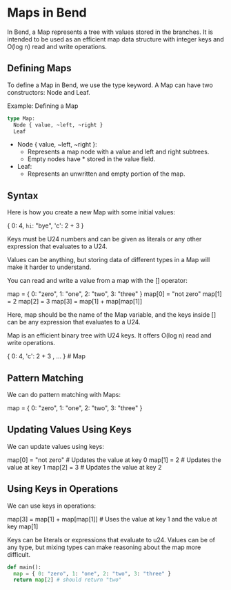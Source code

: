 # Maps in Bend

In Bend, a Map represents a tree with values stored in the branches. It is intended to be used as an efficient map data structure with integer keys and O(log n) read and write operations.

## Defining Maps

To define a Map in Bend, we use the type keyword. A Map can have two constructors: Node and Leaf.

Example: Defining a Map

```rs
type Map:
  Node { value, ~left, ~right }
  Leaf
```

- Node { value, ~left, ~right }:
  - Represents a map node with a value and left and right subtrees.
  - Empty nodes have * stored in the value field.
- Leaf:
  - Represents an unwritten and empty portion of the map.

## Syntax

Here is how you create a new Map with some initial values:

{ 0: 4, `hi`: "bye", 'c': 2 + 3 }

Keys must be U24 numbers and can be given as literals or any other expression that evaluates to a U24.

Values can be anything, but storing data of different types in a Map will make it harder to understand.

You can read and write a value from a map with the [] operator:

map = { 0: "zero", 1: "one", 2: "two", 3: "three" }
map[0] = "not zero"
map[1] = 2
map[2] = 3
map[3] = map[1] + map[map[1]]

Here, map should be the name of the Map variable, and the keys inside [] can be any expression that evaluates to a U24.

Map is an efficient binary tree with U24 keys. It offers O(log n) read and write operations.

{ 0: 4, 'c': 2 + 3 , ... } # Map

## Pattern Matching

We can do pattern matching with Maps:

map = { 0: "zero", 1: "one", 2: "two", 3: "three" }

## Updating Values Using Keys

We can update values using keys:

map[0] = "not zero"      # Updates the value at key 0
map[1] = 2               # Updates the value at key 1
map[2] = 3               # Updates the value at key 2

## Using Keys in Operations

We can use keys in operations:

map[3] = map[1] + map[map[1]]  # Uses the value at key 1 and the value at key map[1]

Keys can be literals or expressions that evaluate to u24. Values can be of any type, but mixing types can make reasoning about the map more difficult.

```py
def main():
  map = { 0: "zero", 1: "one", 2: "two", 3: "three" }
  return map[2] # should return "two"
```
